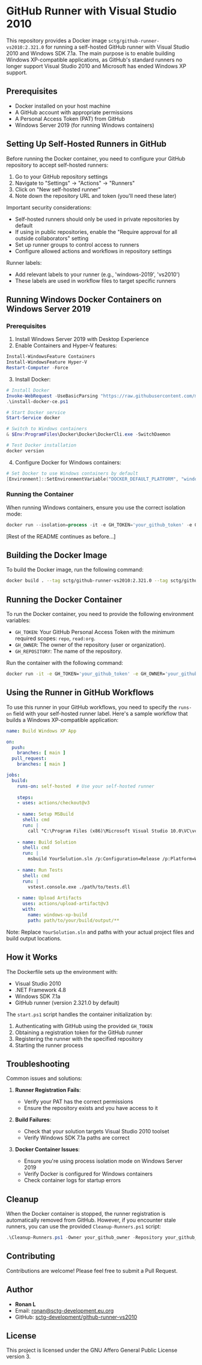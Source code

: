 # GitHub Runner with Visual Studio 2010

This repository provides a Docker image `sctg/github-runner-vs2010:2.321.0` for running a self-hosted GitHub runner with Visual Studio 2010 and Windows SDK 7.1a. The main purpose is to enable building Windows XP-compatible applications, as GitHub's standard runners no longer support Visual Studio 2010 and Microsoft has ended Windows XP support.

## Prerequisites

- Docker installed on your host machine
- A GitHub account with appropriate permissions
- A Personal Access Token (PAT) from GitHub
- Windows Server 2019 (for running Windows containers)

## Setting Up Self-Hosted Runners in GitHub

Before running the Docker container, you need to configure your GitHub repository to accept self-hosted runners:

1. Go to your GitHub repository settings
2. Navigate to "Settings" → "Actions" → "Runners"
3. Click on "New self-hosted runner"
4. Note down the repository URL and token (you'll need these later)

Important security considerations:
- Self-hosted runners should only be used in private repositories by default
- If using in public repositories, enable the "Require approval for all outside collaborators" setting
- Set up runner groups to control access to runners
- Configure allowed actions and workflows in repository settings

Runner labels:
- Add relevant labels to your runner (e.g., 'windows-2019', 'vs2010')
- These labels are used in workflow files to target specific runners

## Running Windows Docker Containers on Windows Server 2019

### Prerequisites
1. Install Windows Server 2019 with Desktop Experience
2. Enable Containers and Hyper-V features:
```powershell
Install-WindowsFeature Containers
Install-WindowsFeature Hyper-V
Restart-Computer -Force
```

3. Install Docker:
```powershell
# Install Docker
Invoke-WebRequest -UseBasicParsing "https://raw.githubusercontent.com/microsoft/Windows-Containers/master/helpful_tools/Install-DockerCE/install-docker-ce.ps1" -OutFile install-docker-ce.ps1
.\install-docker-ce.ps1

# Start Docker service
Start-Service docker

# Switch to Windows containers
& $Env:ProgramFiles\Docker\Docker\DockerCli.exe -SwitchDaemon

# Test Docker installation
docker version
```

4. Configure Docker for Windows containers:
```powershell
# Set Docker to use Windows containers by default
[Environment]::SetEnvironmentVariable("DOCKER_DEFAULT_PLATFORM", "windows", "Machine")
```

### Running the Container
When running Windows containers, ensure you use the correct isolation mode:
```powershell
docker run --isolation=process -it -e GH_TOKEN='your_github_token' -e GH_OWNER='your_github_owner' -e GH_REPOSITORY='your_github_repo' sctg/github-runner-vs2010:2.321.0
```

[Rest of the README continues as before...]

## Building the Docker Image

To build the Docker image, run the following command:

```sh
docker build . --tag sctg/github-runner-vs2010:2.321.0 --tag sctg/github-runner-vs2010:latest --push
```

## Running the Docker Container

To run the Docker container, you need to provide the following environment variables:

- `GH_TOKEN`: Your GitHub Personal Access Token with the minimum required scopes: `repo`, `read:org`.
- `GH_OWNER`: The owner of the repository (user or organization).
- `GH_REPOSITORY`: The name of the repository.

Run the container with the following command:

```sh
docker run -it -e GH_TOKEN='your_github_token' -e GH_OWNER='your_github_owner' -e GH_REPOSITORY='your_github_repo' sctg/github-runner-vs2010:2.321.0
```

## Using the Runner in GitHub Workflows

To use this runner in your GitHub workflows, you need to specify the `runs-on` field with your self-hosted runner label. Here's a sample workflow that builds a Windows XP-compatible application:

```yaml
name: Build Windows XP App

on:
  push:
    branches: [ main ]
  pull_request:
    branches: [ main ]

jobs:
  build:
    runs-on: self-hosted  # Use your self-hosted runner
    
    steps:
    - uses: actions/checkout@v3
    
    - name: Setup MSBuild
      shell: cmd
      run: |
        call "C:\Program Files (x86)\Microsoft Visual Studio 10.0\VC\vcvarsall.bat" x86
        
    - name: Build Solution
      shell: cmd
      run: |
        msbuild YourSolution.sln /p:Configuration=Release /p:Platform=Win32 /p:PlatformToolset=v100 /p:WindowsTargetPlatformVersion=7.1A
        
    - name: Run Tests
      shell: cmd
      run: |
        vstest.console.exe ./path/to/tests.dll
        
    - name: Upload Artifacts
      uses: actions/upload-artifact@v3
      with:
        name: windows-xp-build
        path: path/to/your/build/output/**
```

Note: Replace `YourSolution.sln` and paths with your actual project files and build output locations.

## How it Works

The Dockerfile sets up the environment with:
- Visual Studio 2010
- .NET Framework 4.8
- Windows SDK 7.1a
- GitHub runner (version 2.321.0 by default)

The `start.ps1` script handles the container initialization by:
1. Authenticating with GitHub using the provided `GH_TOKEN`
2. Obtaining a registration token for the GitHub runner
3. Registering the runner with the specified repository
4. Starting the runner process

## Troubleshooting

Common issues and solutions:

1. **Runner Registration Fails**:
   - Verify your PAT has the correct permissions
   - Ensure the repository exists and you have access to it

2. **Build Failures**:
   - Check that your solution targets Visual Studio 2010 toolset
   - Verify Windows SDK 7.1a paths are correct

3. **Docker Container Issues**:
   - Ensure you're using process isolation mode on Windows Server 2019
   - Verify Docker is configured for Windows containers
   - Check container logs for startup errors

## Cleanup

When the Docker container is stopped, the runner registration is automatically removed from GitHub. However, if you encounter stale runners, you can use the provided `Cleanup-Runners.ps1` script:

```powershell
.\Cleanup-Runners.ps1 -Owner your_github_owner -Repository your_github_repo -Token your_github_token
```

## Contributing

Contributions are welcome! Please feel free to submit a Pull Request.

## Author

- **Ronan L**
- Email: [ronan@sctg-development.eu.org](mailto:ronan@sctg-development.eu.org)
- GitHub: [sctg-development/github-runner-vs2010](https://github.com/sctg-development/github-runner-vs2010)

## License

This project is licensed under the GNU Affero General Public License version 3.
